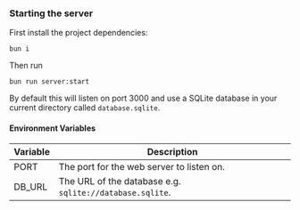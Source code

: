 ### Starting the server

First install the project dependencies:

```
bun i
```

Then run

```
bun run server:start
```

By default this will listen on port 3000 and use a SQLite database in your current directory called `database.sqlite`.

#### Environment Variables

| Variable | Description                                              |
| -------- | -------------------------------------------------------- |
| PORT     | The port for the web server to listen on.                |
| DB_URL   | The URL of the database e.g. `sqlite://database.sqlite`. |
